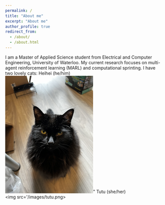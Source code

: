```yaml
---
permalink: /
title: "About me"
excerpt: "About me"
author_profile: true
redirect_from: 
  - /about/
  - /about.html
---
```


I am a Master of Applied Science student from Electrical and Computer Engineering, University of Waterloo. My current research focuses on multi-agent reinforcement learning (MARL) and computational sprinting. 
I have two lovely cats: 
Heihei (he/him)<br/><img src='/images/heihei.png'>"
Tutu (she/her)<br/><img src='/images/tutu.png>

